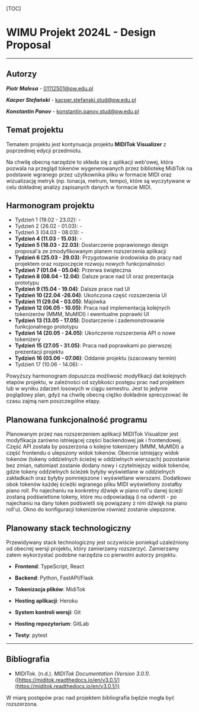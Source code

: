 [TOC]

# WIMU Projekt 2024L - Design Proposal

------------------------

## Autorzy

***Piotr Malesa*** - 01112501@pw.edu.pl

***Kacper Stefański*** - kacper.stefanski.stud@pw.edu.pl

***Konstantin Panov*** - konstantin.panov.stud@pw.edu.pl



## Temat projektu

Tematem projektu jest kontynuacja projektu **MIDITok Visualizer** z poprzedniej edycji przedmiotu.

Na chwilę obecną narzędzie to składa się z aplikacji web'owej, która pozwala na przegląd tokenów wygenerowanych przez bibliotekę MidiTok na podstawie wgranego przez użytkownika pliku w formacie MIDI oraz wizualizację metryk (np. tonacja, metrum, tempo), które są wyczytywane w celu dokładnej analizy zapisanych danych w formacie MIDI.



## Harmonogram projektu

- Tydzień 1 (19.02 - 23.02):	-
- Tydzień 2 (26.02 - 01.03):	-
- Tydzień 3 (04.03 - 08.03):	-
- **Tydzień 4 (11.03 - 15.03)**:	 -
- **Tydzień 5 (18.03 - 22.03)**:	Dostarczenie poprawionego design proposal'a ze zmodyfikowanym planem rozszerzenia aplikacji
- **Tydzień 6 (25.03 - 29.03)**:    Przygotowanie środowiska do pracy nad projektem oraz rozpoczęcie rozwoju nowych funkcjonalności
- **Tydzień 7 (01.04 - 05.04)**:	Przerwa świąteczna 
- **Tydzień 8 (08.04 - 12.04)**:	Dalsze prace nad UI oraz prezentacja prototypu
- **Tydzień 9 (15.04 - 19.04)**:    Dalsze prace nad UI
- **Tydzień 10 (22.04 -26.04)**:	Ukończona część rozszerzenia UI
- **Tydzień 11 (29.04 - 03.05)**:   Majówka
- **Tydzień 12 (06.05 - 10.05)**:	Praca nad implementacją kolejnych tokenizerów (MMM, MuMIDI) i ewentualne poprawki UI
- **Tydzień 13 (13.05 - 17.05)**:	Dostarczenie i zademonstrowanie funkcjonalnego prototypu
- **Tydzień 14 (20.05 - 24.05)**:	Ukończenie rozszerzenia API o nowe tokenizery
- **Tydzień 15 (27.05 - 31.05)**:   Praca nad poprawkami po pierwszej prezentacji projektu
- **Tydzień 16 (03.06 - 07.06)**:	Oddanie projektu (szacowany termin)
- Tydzień 17 (10.06 - 14.06):	-



Powyższy harmonogram dopuszcza możliwość modyfikacji dat kolejnych etapów projektu, w zależności od szybkości postępu prac nad projektem lub w wyniku zdarzeń losowych w ciągu semestru. Jest to jedynie poglądowy plan, gdyż na chwilę obecną ciężko dokładnie sprecyzować ile czasu zajmą nam poszczególne etapy.



## Planowana funkcjonalność programu

Planowanym przez nas rozszerzeniem aplikacji MIDITok Visualizer jest modyfikacja zarówno istniejącej części backendowej jak i frontendowej. Część API została by poszerzona o kolejne tokenizery (MMM, MuMIDI) a część frontendu o ulepszony widok tokenów. Obecnie istniejący widok tokenów (tokeny oddzielnych ścieżej w oddzielnych wierszach) pozostanie bez zmian, natomiast zostanie dodany nowy i czytelniejszy widok tokenów, gdzie tokeny oddzielnych ścieżek byłyby wyświetlane w oddzielnych zakładkach oraz byłyby pomniejszone i wyświetlane wierszami. Dodatkowo obok tokenów każdej ścieżki wgranego pliku MIDI wyświetlony zostałby piano roll. Po najechaniu na konkretny dźwięk w piano roll'u danej ścieżi zostaną podświetlone tokeny, które mu odpowiadają (i na odwrót - po najechaniu na dany token podświetli się powiązany z nim dźwięk na piano roll'u). Okno do konfiguracji tokenizerów również zostanie ulepszone.

## Planowany stack technologiczny

Przewidywany stack technologiczny jest oczywiście poniekąd uzależniony od obecnej wersji projektu, który zamierzamy rozszerzyć. Zamierzamy zatem wykorzystać podobne narzędzia co pierwotni autorzy projektu.

- **Frontend**: TypeScript, React
- **Backend**: Python, FastAPI/Flask
- **Tokenizacja plików**: MidiTok

- **Hosting aplikacji**: Heroku
- **System kontroli wersji**: Git

- **Hosting repozytorium**: GitLab

- **Testy**: pytest


-----------------------

## Bibliografia

- MIDITok. (n.d.). *MIDITok Documentation (Version 3.0.1)*.  ([https://miditok.readthedocs.io/en/v3.0.1/](https://miditok.readthedocs.io/en/v3.0.1/)) 




W miarę postępów prac nad projektem bibliografia będzie mogła być rozszerzona.